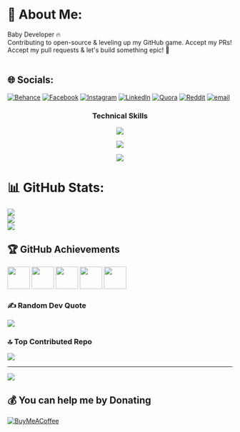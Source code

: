 # 💫 About Me:
Baby Developer 🔥<br>Contributing to open-source & leveling up my GitHub game. Accept my PRs!<br>Accept my pull requests & let's build something epic! 🚀<br><br>

## 🌐 Socials:
[![Behance](https://img.shields.io/badge/Behance-1769ff?logo=behance&logoColor=white)](https://behance.net/AdilMunawar) [![Facebook](https://img.shields.io/badge/Facebook-%231877F2.svg?logo=Facebook&logoColor=white)](https://facebook.com/adil.adilmunewer) [![Instagram](https://img.shields.io/badge/Instagram-%23E4405F.svg?logo=Instagram&logoColor=white)](https://instagram.com/how_adil) [![LinkedIn](https://img.shields.io/badge/LinkedIn-%230077B5.svg?logo=linkedin&logoColor=white)](https://linkedin.com/in/adil-munawar-b68248232/) [![Quora](https://img.shields.io/badge/Quora-%23B92B27.svg?logo=Quora&logoColor=white)](https://quora.com/profile/AdilMunawar) [![Reddit](https://img.shields.io/badge/Reddit-%23FF4500.svg?logo=Reddit&logoColor=white)](https://reddit.com/user/AdilMunawar) [![email](https://img.shields.io/badge/Email-D14836?logo=gmail&logoColor=white)](mailto:adilmunawarx@gmail.com) 
### <p align="center">Technical Skills</p>

<p align="center">
  <a href="https://adilmunawar.vercel.app">
    <img src="https://skillicons.dev/icons?i=react,nodejs,typescript,stackoverflow,netlify,obsidian,firebase,supabase" />
  </a>
</p>
<p align="center">
  <a href="https://adilmunawar.vercel.app">
    <img src="https://skillicons.dev/icons?i=html,css,replit,figma,git,github,vercel,vscode" />
  </a>
</p>
<p align="center">
  <a href="https://adilmunawar.vercel.app">
    <img src="https://skillicons.dev/icons?i=azure,googlecloud,docker,aws,sass,devto,htmx,fastapi" />
  </a>
</p>

# 📊 GitHub Stats:
![](https://github-readme-stats.vercel.app/api?username=AdilMunawar&theme=nightowl&hide_border=false&include_all_commits=true&count_private=true)<br/>
![](https://github-readme-streak-stats.herokuapp.com/?user=AdilMunawar&theme=nightowl&hide_border=false)<br/>
![](https://github-readme-stats.vercel.app/api/top-langs/?username=AdilMunawar&theme=nightowl&hide_border=false&include_all_commits=true&count_private=true&layout=compact)

## 🏆 GitHub Achievements  

<img src="https://github.githubassets.com/images/modules/profile/achievements/galaxy-brain-default.png" width="50" height="50"> <img src="https://github.githubassets.com/images/modules/profile/achievements/pull-shark-default.png" width="50" height="50"> <img src="https://github.githubassets.com/images/modules/profile/achievements/yolo-default.png" width="50" height="50"> <img src="https://github.githubassets.com/images/modules/profile/achievements/starstruck-default.png" width="50" height="50"> <img src="https://github.githubassets.com/images/modules/profile/achievements/mars-2020-contributor-default.png" width="50" height="50">

### ✍️ Random Dev Quote
![](https://quotes-github-readme.vercel.app/api?type=horizontal&theme=tokyonight)

### 🔝 Top Contributed Repo
![](https://github-contributor-stats.vercel.app/api?username=AdilMunawar&limit=5&theme=nightowl&combine_all_yearly_contributions=true)

---
[![](https://visitcount.itsvg.in/api?id=AdilMunawar&icon=7&color=1)](https://visitcount.itsvg.in)

  ## 💰 You can help me by Donating
  [![BuyMeACoffee](https://img.shields.io/badge/Buy%20Me%20a%20Coffee-ffdd00?style=for-the-badge&logo=buy-me-a-coffee&logoColor=black)](https://buymeacoffee.com/adilfromavj) 

